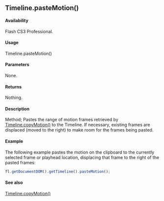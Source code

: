 ## Timeline.pasteMotion()

#### Availability

Flash CS3 Professional.

#### Usage

Timeline.pasteMotion()

#### Parameters

None.

#### Returns

Nothing.

#### Description

Method; Pastes the range of motion frames retrieved by [Timeline.copyMotion()](../Timeline_object/Timeline8.md) to the Timeline. If necessary, existing frames are displaced (moved to the right) to make room for the frames being pasted.

#### Example

The following example pastes the motion on the clipboard to the currently selected frame or playhead location, displacing that frame to the right of the pasted frames:

```javascript
fl.getDocumentDOM().getTimeline().pasteMotion();
```

#### See also

[Timeline.copyMotion()](../Timeline_object/Timeline8.md)

